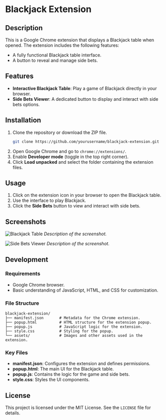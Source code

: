 # Blackjack Extension

## Description

This is a Google Chrome extension that displays a Blackjack table when opened. The extension includes the following features:
- A fully functional Blackjack table interface.
- A button to reveal and manage side bets.

## Features

- **Interactive Blackjack Table**: Play a game of Blackjack directly in your browser.
- **Side Bets Viewer**: A dedicated button to display and interact with side bets options.

## Installation

1. Clone the repository or download the ZIP file.
   ```bash
   git clone https://github.com/yourusername/blackjack-extension.git
   ```
2. Open Google Chrome and go to `chrome://extensions/`.
3. Enable **Developer mode** (toggle in the top right corner).
4. Click **Load unpacked** and select the folder containing the extension files.

## Usage

1. Click on the extension icon in your browser to open the Blackjack table.
2. Use the interface to play Blackjack.
3. Click the **Side Bets** button to view and interact with side bets.

## Screenshots

![Blackjack Table](path/to/screenshot1.png)
*Description of the screenshot.*

![Side Bets Viewer](path/to/screenshot2.png)
*Description of the screenshot.*

## Development

### Requirements
- Google Chrome browser.
- Basic understanding of JavaScript, HTML, and CSS for customization.

### File Structure
```
blackjack-extension/
├── manifest.json       # Metadata for the Chrome extension.
├── popup.html          # HTML structure for the extension popup.
├── popup.js            # JavaScript logic for the extension.
├── style.css           # Styling for the popup.
└── assets/             # Images and other assets used in the extension.
```

### Key Files
- **manifest.json**: Configures the extension and defines permissions.
- **popup.html**: The main UI for the Blackjack table.
- **popup.js**: Contains the logic for the game and side bets.
- **style.css**: Styles the UI components.


## License

This project is licensed under the MIT License. See the `LICENSE` file for details.

